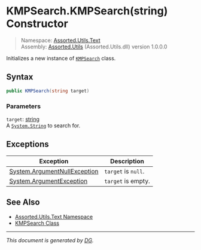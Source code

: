 ﻿# KMPSearch.KMPSearch(string) Constructor

> Namespace: [Assorted.Utils.Text](index.md#assortedutilstext-namespace)\
> Assembly: [Assorted.Utils](index.md) (Assorted.Utils.dll) version 1.0.0.0

Initializes a new instance of [`KMPSearch`](Assorted.Utils.Text.KMPSearch.md) class.

## Syntax

```csharp
public KMPSearch(string target)
```

### Parameters

`target`: [string](https://docs.microsoft.com/en-us/dotnet/api/system.string)\
A [`System.String`](https://docs.microsoft.com/en-us/dotnet/api/system.string) to search for.

## Exceptions

Exception | Description
--- | ---
[System.ArgumentNullException](https://docs.microsoft.com/en-us/dotnet/api/system.argumentnullexception) | `target` is `null`.
[System.ArgumentException](https://docs.microsoft.com/en-us/dotnet/api/system.argumentexception) | `target` is empty.

## See Also

- [Assorted.Utils.Text Namespace](index.md#assortedutilstext-namespace)
- [KMPSearch Class](Assorted.Utils.Text.KMPSearch.md)

---

_This document is generated by [DG](https://github.com/Khojasteh/dg)._
